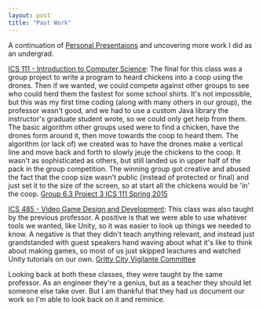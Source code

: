 ```yaml
---
layout: post
title: "Past Work"
---
```


A continuation of [Personal Presentaions]({{site.baseurl}}/2024/08/01/personal-presentations.html) and uncovering more work I did as an undergrad.

[ICS 111 - Introduction to Computer Science](https://manoa.hawaii.edu/catalog/courses/ics-111-introduction-to-computer-science-i-4-2/): The final for this class was a group project to write a program to heard chickens into a coop using the drones. Then if we wanted, we could compete against other groups to see who could herd them the fastest for some school shirts. It's not impossible, but this was my first time coding (along with many others in our group), the professor wasn't good, and we had to use a custom Java library the instructor's graduate student wrote, so we could only get help from them. The basic algorithm other groups used were to find a chicken, have the drones form around it, then move towards the coop to heard them. The algorithm (or lack of) we created was to have the drones make a vertical line and move back and forth to slowly jeuje the chickens to the coop. It wasn't as sophisticated as others, but still landed us in upper half of the pack in the group competition. The winning group got creative and abused the fact that the coop size wasn't public (instead of protected or final) and just set it to the size of the screen, so at start all the chickens would be 'in' the coop. [Group 6.3 Project 3 ICS 111 Spring 2015](https://www.youtube.com/watch?v=uD_ziwnp150)

[ICS 485 - Video Game Design and Development](https://manoa.hawaii.edu/catalog/courses/ics-485-video-game-design-and-development-3/): This class was also taught by the previous professor. A positive is that we were able to use whatever tools we wanted, like Unity, so it was easier to look up things we needed to know. A negative is that they didn't teach anything relevant, and instead just grandstanded with guest speakers hand waving about what it's like to think about making games, so most of us just skipped leactures and watched Unity tutorials on our own. [Gritty City Vigilante Committee](https://gcvcsite.wordpress.com/)


Looking back at both these classes, they were taught by the same professor. As an engineer they're a genius, but as a teacher they should let someone else take over. But I am thankful that they had us document our work so I'm able to look back on it and reminice.